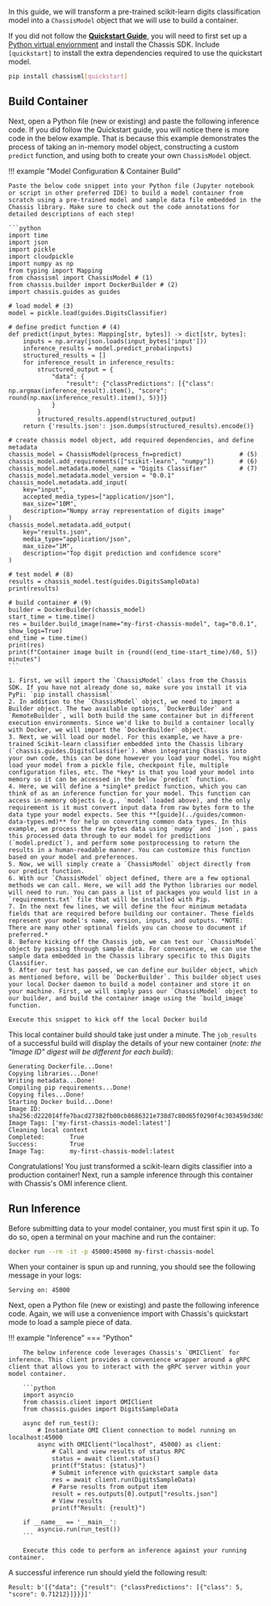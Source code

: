 

In this guide, we will transform a pre-trained scikit-learn digits classification model into a `ChassisModel` object that we will use to build a container.

If you did not follow the **[Quickstart Guide](./quickstart.md)**, you will need to first set up a [Python virtual enviornment](https://realpython.com/what-is-pip/#using-pip-in-a-python-virtual-environment) and install the Chassis SDK. Include `[quickstart]` to install the extra dependencies required to use the quickstart model.


```bash
pip install chassisml[quickstart]
```

## Build Container

Next, open a Python file (new or existing) and paste the following inference code. If you did follow the Quickstart guide, you will notice there is more code in the below example. That is because this example demonstrates the process of taking an in-memory model object, constructing a custom `predict` function, and using both to create your own `ChassisModel` object.

!!! example "Model Configuration & Container Build"

    Paste the below code snippet into your Python file (Jupyter notebook or script in other preferred IDE) to build a model container from scratch using a pre-trained model and sample data file embedded in the Chassis library. Make sure to check out the code annotations for detailed descriptions of each step!

    ```python
    import time
    import json
    import pickle
    import cloudpickle
    import numpy as np
    from typing import Mapping
    from chassisml import ChassisModel # (1)
    from chassis.builder import DockerBuilder # (2)
    import chassis.guides as guides

    # load model # (3)
    model = pickle.load(guides.DigitsClassifier)

    # define predict function # (4)
    def predict(input_bytes: Mapping[str, bytes]) -> dict[str, bytes]:
        inputs = np.array(json.loads(input_bytes['input']))
        inference_results = model.predict_proba(inputs)
        structured_results = []
        for inference_result in inference_results:
            structured_output = {
                "data": {
                    "result": {"classPredictions": [{"class": np.argmax(inference_result).item(), "score": round(np.max(inference_result).item(), 5)}]}
                }
            }
            structured_results.append(structured_output)
        return {'results.json': json.dumps(structured_results).encode()}

    # create chassis model object, add required dependencies, and define metadata
    chassis_model = ChassisModel(process_fn=predict)                # (5)
    chassis_model.add_requirements(["scikit-learn", "numpy"])       # (6)
    chassis_model.metadata.model_name = "Digits Classifier"         # (7)
    chassis_model.metadata.model_version = "0.0.1"
    chassis_model.metadata.add_input(
        key="input",
        accepted_media_types=["application/json"],
        max_size="10M",
        description="Numpy array representation of digits image"
    )
    chassis_model.metadata.add_output(
        key="results.json",
        media_type="application/json",
        max_size="1M",
        description="Top digit prediction and confidence score"
    )

    # test model # (8)
    results = chassis_model.test(guides.DigitsSampleData)
    print(results)

    # build container # (9)
    builder = DockerBuilder(chassis_model)
    start_time = time.time()
    res = builder.build_image(name="my-first-chassis-model", tag="0.0.1", show_logs=True)
    end_time = time.time()
    print(res)
    print(f"Container image built in {round((end_time-start_time)/60, 5)} minutes")
    ```

    1. First, we will import the `ChassisModel` class from the Chassis SDK. If you have not already done so, make sure you install it via PyPi: `pip install chassisml`
    2. In addition to the `ChassisModel` object, we need to import a Builder object. The two available options, `DockerBuilder` and `RemoteBuilder`, will both build the same container but in different execution environments. Since we'd like to build a container locally with Docker, we will import the `DockerBuilder` object.
    3. Next, we will load our model. For this example, we have a pre-trained Scikit-learn classifier embedded into the Chassis library (`chassis.guides.DigitsClassifier`). When integrating Chassis into your own code, this can be done however you load your model. You might load your model from a pickle file, checkpoint file, multiple configuration files, etc. The *key* is that you load your model into memory so it can be accessed in the below `predict` function.
    4. Here, we will define a *single* predict function, which you can think of as an inference function for your model. This function can access in-memory objects (e.g., `model` loaded above), and the only requirement is it must convert input data from raw bytes form to the data type your model expects. See this **[guide](../guides/common-data-types.md)** for help on converting common data types. In this example, we process the raw bytes data using `numpy` and `json`, pass this processed data through to our model for predictions (`model.predict`), and perform some postprocessing to return the results in a human-readable manner. You can customize this function based on your model and preferences.
    5. Now, we will simply create a `ChassisModel` object directly from our predict function.
    6. With our `ChassisModel` object defined, there are a few optional methods we can call. Here, we will add the Python libraries our model will need to run. You can pass a list of packages you would list in a `requirements.txt` file that will be installed with Pip.
    7. In the next few lines, we will define the four minimum metadata fields that are required before building our container. These fields represent your model's name, version, inputs, and outputs. *NOTE: There are many other optional fields you can choose to document if preferred.*
    8. Before kicking off the Chassis job, we can test our `ChassisModel` object by passing through sample data. For convenience, we can use the sample data embedded in the Chassis library specific to this Digits Classifier.
    9. After our test has passed, we can define our builder object, which as mentioned before, will be `DockerBuilder`. This builder object uses your local Docker daemon to build a model container and store it on your machine. First, we will simply pass our `ChassisModel` object to our builder, and build the container image using the `build_image` function.

    Execute this snippet to kick off the local Docker build

This local container build should take just under a minute. The `job_results` of a successful build will display the details of your new container (*note: the "Image ID" digest will be different for each build*):

```
Generating Dockerfile...Done!
Copying libraries...Done!
Writing metadata...Done!
Compiling pip requirements...Done!
Copying files...Done!
Starting Docker build...Done!
Image ID: sha256:d222014ffe7bacd27382fb00cb8686321e738d7c80d65f0290f4c303459d3d65
Image Tags: ['my-first-chassis-model:latest']
Cleaning local context
Completed:       True
Success:         True
Image Tag:       my-first-chassis-model:latest
```

Congratulations! You just transformed a scikit-learn digits classifier into a production container! Next, run a sample inference through this container with Chassis's OMI inference client.

## Run Inference

Before submitting data to your model container, you must first spin it up. To do so, open a terminal on your machine and run the container:

```bash
docker run --rm -it -p 45000:45000 my-first-chassis-model
```

When your container is spun up and running, you should see the following message in your logs:

```
Serving on: 45000
```

Next, open a Python file (new or existing) and paste the following inference code. Again, we will use a convenience import with Chassis's quickstart mode to load a sample piece of data.

!!! example "Inference"
    === "Python"

        The below inference code leverages Chassis's `OMIClient` for inference. This client provides a convenience wrapper around a gRPC client that allows you to interact with the gRPC server within your model container.

        ```python
        import asyncio
        from chassis.client import OMIClient
        from chassis.guides import DigitsSampleData

        async def run_test():
            # Instantiate OMI Client connection to model running on localhost:45000
            async with OMIClient("localhost", 45000) as client:
                # Call and view results of status RPC
                status = await client.status()
                print(f"Status: {status}")
                # Submit inference with quickstart sample data
                res = await client.run(DigitsSampleData)
                # Parse results from output item
                result = res.outputs[0].output["results.json"]
                # View results
                print(f"Result: {result}")

        if __name__ == '__main__':
            asyncio.run(run_test())
        ```

        Execute this code to perform an inference against your running container.

A successful inference run should yield the following result:

```
Result: b'[{"data": {"result": {"classPredictions": [{"class": 5, "score": 0.71212}]}}}]'
```

